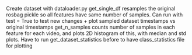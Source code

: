 Create dataset with dataloader.py
get_single_df resamples the original rosbag pickle so all features have same number of samples. 
Can run with test = True to test new changes + plot sampled dataset timestamps vs original timestamps
get_n_samples counts number of samples in each feature for each video, and plots 2D histogram of this,
with median and std plots. 
Have to run get_dataset_statistics before to have class_statistics file for plotting